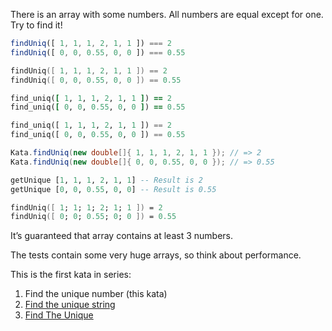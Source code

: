 There is an array with some numbers. All numbers are equal except for one. Try to find it!

```javascript
findUniq([ 1, 1, 1, 2, 1, 1 ]) === 2
findUniq([ 0, 0, 0.55, 0, 0 ]) === 0.55
```

```swift
findUniq([ 1, 1, 1, 2, 1, 1 ]) == 2
findUniq([ 0, 0, 0.55, 0, 0 ]) == 0.55
```

```ruby
find_uniq([ 1, 1, 1, 2, 1, 1 ]) == 2
find_uniq([ 0, 0, 0.55, 0, 0 ]) == 0.55
```

```python
find_uniq([ 1, 1, 1, 2, 1, 1 ]) == 2
find_uniq([ 0, 0, 0.55, 0, 0 ]) == 0.55
```

```java
Kata.findUniq(new double[]{ 1, 1, 1, 2, 1, 1 }); // => 2
Kata.findUniq(new double[]{ 0, 0, 0.55, 0, 0 }); // => 0.55
```

```haskell
getUnique [1, 1, 1, 2, 1, 1] -- Result is 2
getUnique [0, 0, 0.55, 0, 0] -- Result is 0.55
```

```fsharp
findUniq([ 1; 1; 1; 2; 1; 1 ]) = 2
findUniq([ 0; 0; 0.55; 0; 0 ]) = 0.55
```

It’s guaranteed that array contains at least 3 numbers.

The tests contain some very huge arrays, so think about performance.

This is the first kata in series:

1. Find the unique number (this kata)
2. [Find the unique string](https://www.codewars.com/kata/585d8c8a28bc7403ea0000c3)
3. [Find The Unique](https://www.codewars.com/kata/5862e0db4f7ab47bed0000e5)
